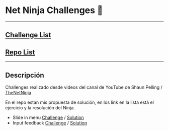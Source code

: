 # Net Ninja Challenges 🥷
---

## [Challenge List](https://www.youtube.com/channel/UCW5YeuERMmlnqo4oq8vwUpg)
## [Repo List](https://github.com/iamshaunjp/Coding-Challenges)

---
## Descripción
Challenges realizado desde videos del canal de YouTube de Shaun Pelling /  [TheNetNinja](https://www.youtube.com/channel/UCW5YeuERMmlnqo4oq8vwUpg)

En el repo estan mis propuesta de solución, en los link en la lista está el ejercicio y la resolución del Ninja.

- Slide in menu [Challenge](https://www.youtube.com/watch?v=4vefIayqwZw) / [Solution](https://www.youtube.com/watch?v=2z0nyW_ylwY)
- Input feedback [Challenge](https://www.youtube.com/watch?v=Nvzh1Tm3Ri0) / [Solution](#)

